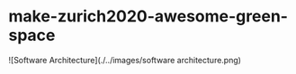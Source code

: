 # make-zurich2020-awesome-green-space

![Software Architecture](./../images/software architecture.png)
